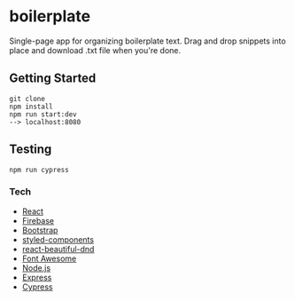 # boilerplate

Single-page app for organizing boilerplate text. Drag and drop snippets into place and download .txt file when you're done.

## Getting Started
```````
git clone
npm install
npm run start:dev
--> localhost:8080
```````

## Testing
````
npm run cypress
````

### Tech
* [React](https://reactjs.org/)
* [Firebase](https://firebase.google.com/)
* [Bootstrap](https://getbootstrap.com/)
* [styled-components](https://www.styled-components.com/)
* [react-beautiful-dnd](https://github.com/atlassian/react-beautiful-dnd)
* [Font Awesome](https://fontawesome.com/)
* [Node.js](https://nodejs.org/en/)
* [Express](http://expressjs.com/)
* [Cypress](https://www.cypress.io/)